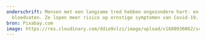 ```yaml
---
onderschrift: Mensen met een langzame tred hebben ongezondere hart- en
  bloedvaten. Ze lopen meer risico op ernstige symptomen van Covid-19.
bron: Pixabay.com
image: https://res.cloudinary.com/ddio9vlzi/image/upload/v1680936062/sciencegeek/posts/wandeling-park-herfst.jpg
---
```

